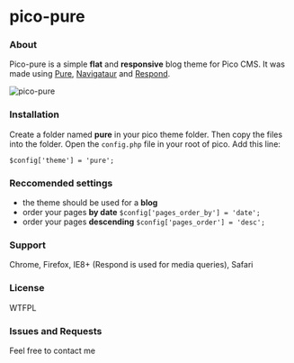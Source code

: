 pico-pure
=========

### About
Pico-pure is a simple **flat** and **responsive** blog theme for Pico CMS. It was made using [Pure](https://github.com/yui/pure), [Navigataur](https://github.com/micjamking/Navigataur) and [Respond](https://github.com/scottjehl/Respond).

![pico-pure](https://raw.github.com/narcis-radu/pico-pure/master/screenshot.jpg)

### Installation
Create a folder named **pure** in your pico theme folder. Then copy the files into the folder.
Open the `config.php` file in your root of pico. Add this line:

`$config['theme'] = 'pure';`

### Reccomended settings
* the theme should be used for a **blog**
* order your pages **by date** `$config['pages_order_by'] = 'date';`
* order your pages **descending** `$config['pages_order'] = 'desc';`

### Support
Chrome, Firefox, IE8+ (Respond is used for media queries), Safari

### License
WTFPL

### Issues and Requests
Feel free to contact me


